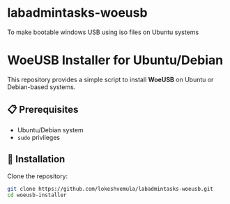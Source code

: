 # labadmintasks-woeusb
To make bootable windows USB using iso files on Ubuntu systems
# WoeUSB Installer for Ubuntu/Debian

This repository provides a simple script to install **WoeUSB** on Ubuntu or Debian-based systems.

## 📋 Prerequisites
- Ubuntu/Debian system
- `sudo` privileges

## 🚀 Installation

Clone the repository:
```bash
git clone https://github.com/lokeshvemula/labadmintasks-woeusb.git
cd woeusb-installer
